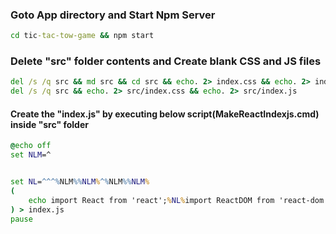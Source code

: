### Goto App directory and Start Npm Server ###
```cmd
cd tic-tac-tow-game && npm start
```

### Delete "src" folder contents and Create blank CSS and JS files
```cmd
del /s /q src && md src && cd src && echo. 2> index.css && echo. 2> index.js
del /s /q src && echo. 2> src/index.css && echo. 2> src/index.js
```
#### Create the "index.js" by executing below script(MakeReactIndexjs.cmd) inside "src" folder ####
```cmd
@echo off
set NLM=^


set NL=^^^%NLM%%NLM%^%NLM%%NLM%
(
    echo import React from 'react';%NL%import ReactDOM from 'react-dom';%NL%import './index.css';
) > index.js
pause
```
